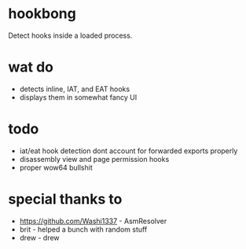 # hookbong
Detect hooks inside a loaded process.

# wat do
- detects inline, IAT, and EAT hooks
- displays them in somewhat fancy UI

# todo
- iat/eat hook detection dont account for forwarded exports properly
- disassembly view and page permission hooks
- proper wow64 bullshit

# special thanks to
- https://github.com/Washi1337 - AsmResolver
- brit - helped a bunch with random stuff
- drew - drew
